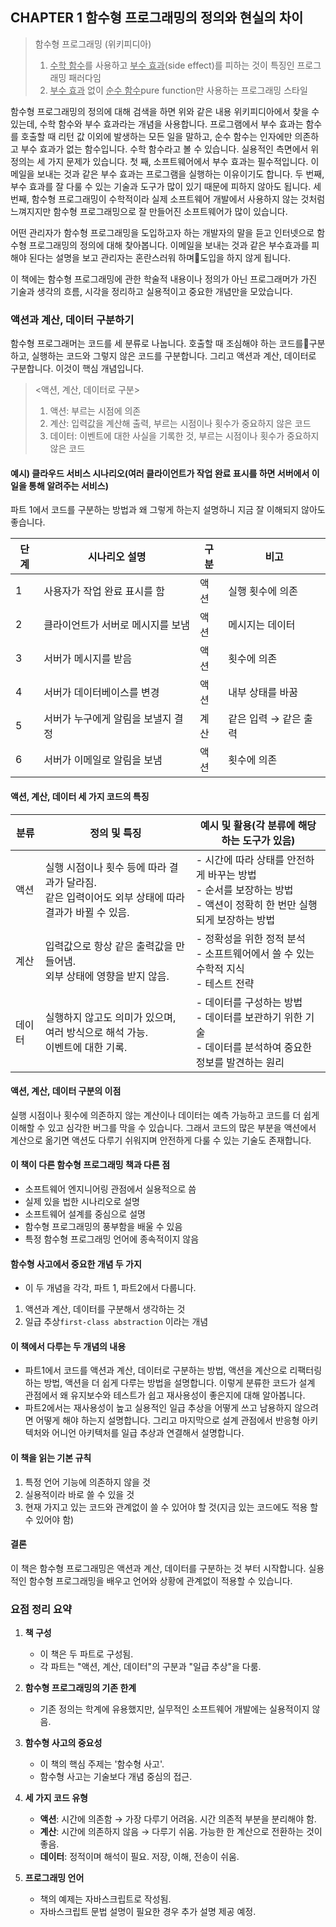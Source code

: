 ## CHAPTER 1 함수형 프로그래밍의 정의와 현실의 차이

> 함수형 프로그래밍 (위키피디아)
> 1. <U>수학 함수</U>를 사용하고 <U>부수 효과</U>(side effect)를 피하는 것이 특징인 프로그래밍 패러다임
> 2. <U>부수 효과</U> 없이 <U>순수 함수</U>pure function만 사용하는 프로그래밍 스타일

함수형 프로그래밍의 정의에 대해 검색을 하면 위와 같은 내용 위키피디아에서 찾을 수 있는데, 수학 함수와 부수 효과라는 개념을 사용합니다.
프로그램에서 부수 효과는 함수를 호출할 때 리턴 값 이외에 발생하는 모든 일을 말하고, 순수 함수는 인자에만 의존하고 부수 효과가 없는 함수입니다. 수학 함수라고 볼 수 있습니다.
실용적인 측면에서 위 정의는 세 가지 문제가 있습니다. 첫 째, 소프트웨어에서 부수 효과는 필수적입니다. 이메일을 보내는 것과 같은 부수 효과는 프로그램을 실행하는 이유이기도 합니다. 두 번째, 부수 효과를 잘 다룰 수 있는 기술과 도구가 많이 있기 때문에 피하지 않아도 됩니다. 세 번째, 함수형 프로그래밍이 수학적이라 실제 소프트웨어 개발에서 사용하지 않는 것처럼 느껴지지만 함수형 프로그래밍으로 잘 만들어진 소프트웨어가 많이 있습니다.

어떤 관리자가 함수형 프로그래밍을 도입하고자 하는 개발자의 말을 듣고 인터넷으로 함수형 프로그래밍의 정의에 대해 찾아봅니다. 이메일을 보내는 것과 같은 부수효과를 피해야 된다는 설명을 보고 관리자는 혼란스러워 하며도입을 하지 않게 됩니다.

이 책에는 함수형 프로그래밍에 관한 학술적 내용이나 정의가 아닌 프로그래머가 가진 기술과 생각의 흐름, 시각을 정리하고 실용적이고 중요한 개념만을 모았습니다.

### 액션과 계산, 데이터 구분하기
함수형 프로그래머는 코드를 세 분류로 나눕니다. 호출할 때 조심해야 하는 코드를구분하고, 실행하는 코드와 그렇지 않은 코드를 구분합니다. 
그리고 액션과 계산, 데이터로 구분합니다. 이것이 핵심 개념입니다.

> <액션, 계산, 데이터로 구분>
> 1. 액션: 부르는 시점에 의존
> 2. 계산: 입력값을 계산해 출력, 부르는 시점이나 횟수가 중요하지 않은 코드
> 3. 데이터: 이벤트에 대한 사실을 기록한 것, 부르는 시점이나 횟수가 중요하지 않은 코드

#### 예시) 클라우드 서비스 시나리오(여러 클라이언트가 작업 완료 표시를 하면 서버에서 이일을 통해 알려주는 서비스)
파트 1에서 코드를 구분하는 방법과 왜 그렇게 하는지 설명하니 지금 잘 이해되지 않아도 좋습니다.

| 단계  | 시나리오 설명             | 구분  | 비고            |
| --- | ------------------- | --- | ------------- |
| 1   | 사용자가 작업 완료 표시를 함    | 액션  | 실행 횟수에 의존     |
| 2   | 클라이언트가 서버로 메시지를 보냄  | 액션  | 메시지는 데이터      |
| 3   | 서버가 메시지를 받음         | 액션  | 횟수에 의존        |
| 4   | 서버가 데이터베이스를 변경      | 액션  | 내부 상태를 바꿈     |
| 5   | 서버가 누구에게 알림을 보낼지 결정 | 계산  | 같은 입력 → 같은 출력 |
| 6   | 서버가 이메일로 알림을 보냄     | 액션  | 횟수에 의존        |
#### 액션, 계산, 데이터 세 가지 코드의 특징
| 분류  | 정의 및 특징                                                       | 예시 및 활용(각 분류에 해당하는 도구가 있음)                                               |
| --- | ------------------------------------------------------------- | ------------------------------------------------------------------------ |
| 액션  | 실행 시점이나 횟수 등에 따라 결과가 달라짐. <br>같은 입력이어도 외부 상태에 따라 결과가 바뀔 수 있음. | - 시간에 따라 상태를 안전하게 바꾸는 방법<br>- 순서를 보장하는 방법<br>- 액션이 정확히 한 번만 실행되게 보장하는 방법 |
| 계산  | 입력값으로 항상 같은 출력값을 만들어냄. <br>외부 상태에 영향을 받지 않음.                  | - 정확성을 위한 정적 분석<br>- 소프트웨어에서 쓸 수 있는 수학적 지식<br>- 테스트 전략                   |
| 데이터 | 실행하지 않고도 의미가 있으며, 여러 방식으로 해석 가능. <br>이벤트에 대한 기록.              | - 데이터를 구성하는 방법<br>- 데이터를 보관하기 위한 기술<br>- 데이터를 분석하여 중요한 정보를 발견하는 원리       |
#### 액션, 계산, 데이터 구분의 이점
실행 시점이나 횟수에 의존하지 않는 계산이나 데이터는 예측 가능하고 코드를 더 쉽게 이해할 수 있고 심각한 버그를 막을 수 있습니다. 
그래서 코드의 많은 부분을 액션에서 계산으로 옮기면 액션도 다루기 쉬워지며 안전하게 다룰 수 있는 기술도 존재합니다.

#### 이 책이 다른 함수형 프로그래밍 책과 다른 점
- 소프트웨어 엔지니어링 관점에서 실용적으로 씀
- 실제 있을 법한 시나리오로 설명
- 소프트웨어 설계를 중심으로 설명
- 함수형 프로그래밍의 풍부함을 배울 수 있음
- 특정 함수형 프로그래밍 언어에 종속적이지 않음
#### 함수형 사고에서 중요한 개념 두 가지
- 이 두 개념을 각각, 파트 1, 파트2에서 다룹니다.
1. 액션과 계산, 데이터를 구분해서 생각하는 것
2. 일급 추상`first-class abstraction` 이라는 개념

#### 이 책에서 다루는 두 개념의 내용
- 파트1에서 코드를 액션과 계산, 데이터로 구분하는 방법, 액션을 계산으로 리팩터링하는 방법, 액션을 더 쉽게 다루는 방법을 설명합니다. 이렇게 분류한 코드가 설계 관점에서 왜 유지보수와 테스트가 쉽고 재사용성이 좋은지에 대해 알아봅니다.
- 파트2에서는 재사용성이 높고 실용적인 일급 추상을 어떻게 쓰고 남용하지 않으려면 어떻게 해야 하는지 설명합니다. 그리고 마지막으로 설계 관점에서 반응형 아키텍처와 어니언 아키텍처를 일급 추상과 연결해서 설명합니다.

#### 이 책을 읽는 기본 규칙
1. 특정 언어 기능에 의존하지 않을 것
2. 실용적이라 바로 쓸 수 있을 것
3. 현재 가지고 있는 코드와 관계없이 쓸 수 있어야 할 것(지금 있는 코드에도 적용 할 수 있어야 함)

#### 결론
이 책은 함수형 프로그래밍은 액션과 계산, 데이터를 구분하는 것 부터 시작합니다. 실용적인 함수형 프로그래밍을 배우고 언어와 상황에 관계없이 적용할 수 있습니다.

### **요점 정리 요약**

1. **책 구성**    
    - 이 책은 두 파트로 구성됨.        
    - 각 파트는 "액션, 계산, 데이터"의 구분과 "일급 추상"을 다룸.        
    
2. **함수형 프로그래밍의 기존 한계**    
    - 기존 정의는 학계에 유용했지만, 실무적인 소프트웨어 개발에는 실용적이지 않음.        
    
3. **함수형 사고의 중요성**    
    - 이 책의 핵심 주제는 '함수형 사고'.        
    - 함수형 사고는 기술보다 개념 중심의 접근.
        
4. **세 가지 코드 유형**    
    - **액션**: 시간에 의존함 → 가장 다루기 어려움. 시간 의존적 부분을 분리해야 함.        
    - **계산**: 시간에 의존하지 않음 → 다루기 쉬움. 가능한 한 계산으로 전환하는 것이 좋음.        
    - **데이터**: 정적이며 해석이 필요. 저장, 이해, 전송이 쉬움.
        
5. **프로그래밍 언어**    
    - 책의 예제는 자바스크립트로 작성됨.        
    - 자바스크립트 문법 설명이 필요한 경우 추가 설명 제공 예정.